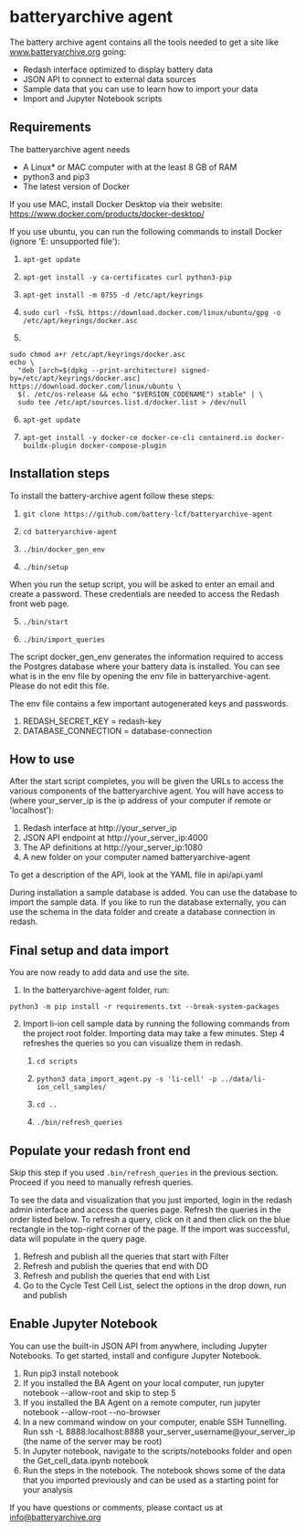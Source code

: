 # batteryarchive agent

The battery archive agent contains all the tools needed to get a site like www.batteryarchive.org going:

* Redash interface optimized to display battery data
* JSON API to connect to external data sources
* Sample data that you can use to learn how to import your data
* Import and Jupyter Notebook scripts

## Requirements 

The batteryarchive agent needs 

* A Linux* or MAC computer with at the least 8 GB of RAM 
* python3 and pip3 
* The latest version of Docker

If you use MAC, install Docker Desktop via their website: https://www.docker.com/products/docker-desktop/

If you use ubuntu, you can run the following commands to install Docker (ignore 'E: unsupported file'):
1.     apt-get update
2.     apt-get install -y ca-certificates curl python3-pip
3.     apt-get install -m 0755 -d /etc/apt/keyrings
4.     sudo curl -fsSL https://download.docker.com/linux/ubuntu/gpg -o /etc/apt/keyrings/docker.asc
5.     
``` 
sudo chmod a+r /etc/apt/keyrings/docker.asc
echo \
  "deb [arch=$(dpkg --print-architecture) signed-by=/etc/apt/keyrings/docker.asc] https://download.docker.com/linux/ubuntu \
  $(. /etc/os-release && echo "$VERSION_CODENAME") stable" | \
  sudo tee /etc/apt/sources.list.d/docker.list > /dev/null
  ```
  6.     apt-get update
  7.     apt-get install -y docker-ce docker-ce-cli containerd.io docker-buildx-plugin docker-compose-plugin
## Installation steps

To install the battery-archive agent follow these steps:

1.     git clone https://github.com/battery-lcf/batteryarchive-agent
2.     cd batteryarchive-agent
3.     ./bin/docker_gen_env
4.     ./bin/setup
When you run the setup script, you will be asked to enter an email and create a password. These credentials are needed to access the Redash front web page.

5.     ./bin/start
6.     ./bin/import_queries

The script docker_gen_env generates the information required to access the Postgres database where your battery data is installed. You can see what is in the env file by opening the env file in batteryarchive-agent. Please do not edit this file. 

The env file contains a few important autogenerated keys and passwords. 

1. REDASH_SECRET_KEY = redash-key
2. DATABASE_CONNECTION = database-connection


## How to use

After the start script completes, you will be given the URLs to access the various components of the batteryarchive agent. You will have access to (where your_server_ip is the ip address of your computer if remote or 'localhost'):

1. Redash interface at http://your_server_ip
2. JSON API endpoint at http://your_server_ip:4000
3. The AP definitions at http://your_server_ip:1080
4. A new folder on your computer named batteryarchive-agent

To get a description of the API, look at the YAML file in api/api.yaml

During installation a sample database is added. You can use the database to import the sample data. If you like to run the database externally, you can use the schema in the data folder and create a database connection in redash. 

## Final setup and data import

You are now ready to add data and use the site.

1. In the batteryarchive-agent folder, run:
```
python3 -m pip install -r requirements.txt --break-system-packages
```
2. Import li-ion cell sample data by running the following commands from the project root folder. Importing data may take a few minutes. Step 4 refreshes the queries so you can visualize them in redash.
    1.     cd scripts
    2.     python3 data_import_agent.py -s 'li-cell' -p ../data/li-ion_cell_samples/
    3.     cd ..
    4.     ./bin/refresh_queries

## Populate your redash front end

Skip this step if you used `.bin/refresh_queries` in the previous section. Proceed if you need to manually refresh queries.

To see the data and visualization that you just imported, login in the redash admin interface and access the queries page. Refresh the queries in the order listed below. To refresh a query, click on it and then click on the blue rectangle in the top-right corner of the page. If the import was successful, data will populate in the query page.

1. Refresh and publish all the queries that start with Filter
2. Refresh and publish the queries that end with DD 
3. Refresh and publish the queries that end with List
4. Go to the Cycle Test Cell List, select the options in the drop down, run and publish


## Enable Jupyter Notebook

You can use the built-in JSON API from anywhere, including Jupyter Notebooks. To get started, install and configure Jupyter Notebook.

1. Run pip3 install notebook
2. If you installed the BA Agent on your local computer, run jupyter notebook --allow-root and skip to step 5
3. If you installed the BA Agent on a remote computer, run  jupyter notebook --allow-root --no-browser 
4. In a new command window on your computer, enable SSH Tunnelling. Run ssh -L 8888:localhost:8888 your_server_username@your_server_ip (the name of the server may be root)
5. In Jupyter notebook, navigate to the scripts/notebooks folder and open the Get_cell_data.ipynb notebook
6. Run the steps in the notebook. The notebook shows some of the data that you imported previously and can be used as a starting point for your analysis

If you have questions or comments, please contact us at info@batteryarchive.org
